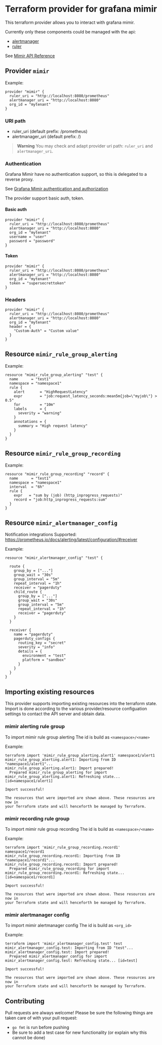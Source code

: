# Terraform provider for grafana mimir

This terraform provider allows you to interact with grafana mimir.

Currently only these components could be managed with the api:
  - [alertmanager](https://grafana.com/docs/mimir/latest/references/architecture/components/alertmanager/)
  - [ruler](https://grafana.com/docs/mimir/latest/references/architecture/components/ruler/)


See [Mimir API Reference](https://grafana.com/docs/mimir/latest/references/http-api/)

## Provider `mimir`

Example:

```
provider "mimir" {
  ruler_uri = "http://localhost:8080/prometheus"
  alertmanager_uri = "http://localhost:8080"
  org_id = "mytenant"
}
```

### URI path

- ruler_uri (default prefix: /prometheus)
- alertmanager_uri (default prefix: /)

> **Warning**
> You may check and adapt provider uri path: `ruler_uri` and `alertmanager_uri`.


### Authentication

Grafana Mimir have no authentication support, so this is delegated to a reverse proxy.

See [Grafana Mimir authentication and authorization](https://grafana.com/docs/mimir/v2.7.x/operators-guide/securing/authentication-and-authorization/)

The provider support basic auth, token.

#### Basic auth

```
provider "mimir" {
  ruler_uri = "http://localhost:8080/prometheus"
  alertmanager_uri = "http://localhost:8080"
  org_id = "mytenant"
  username = "user"
  password = "password"
}
```

#### Token

```
provider "mimir" {
  ruler_uri = "http://localhost:8080/prometheus"
  alertmanager_uri = "http://localhost:8080"
  org_id = "mytenant"
  token = "supersecrettoken"
}
```

### Headers

```
provider "mimir" {
  ruler_uri = "http://localhost:8080/prometheus"
  alertmanager_uri = "http://localhost:8080"
  org_id = "mytenant"
  header = {
    "Custom-Auth" = "Custom value"
  }
}
```

## Resource `mimir_rule_group_alerting`

Example:

```
resource "mimir_rule_group_alerting" "test" {
  name      = "test1"
  namespace = "namespace1"
  rule {
    alert       = "HighRequestLatency"
    expr        = "job:request_latency_seconds:mean5m{job=\"myjob\"} > 0.5"
    for         = "10m"
    labels      = {
      severity = "warning"
    }
    annotations = {
      summary = "High request latency"
    }
  }
}
```

## Resource `mimir_rule_group_recording`

Example:

```
resource "mimir_rule_group_recording" "record" {
  name      = "test1"
  namespace = "namespace1"
  interval  = "6h"
  rule {
    expr   = "sum by (job) (http_inprogress_requests)"
    record = "job:http_inprogress_requests:sum"
  }
}
```

## Resource `mimir_alertmanager_config`

Notification integrations Supported: https://prometheus.io/docs/alerting/latest/configuration/#receiver

Example:

```
resource "mimir_alertmanager_config" "test" {

  route {
    group_by = ["..."]
    group_wait = "30s"
    group_interval = "5m"
    repeat_interval = "1h"
    receiver = "pagerduty"
    child_route {
      group_by = ["..."]
      group_wait = "30s"
      group_interval = "5m"
      repeat_interval = "1h"
      receiver = "pagerduty"
    }
  }

  receiver {
    name = "pagerduty"
    pagerduty_configs {
      routing_key = "secret"
      severity = "info"
      details = {
        environment = "test"
        platform = "sandbox"
      }
    }
  }
}
```

## Importing existing resources
This provider supports importing existing resources into the terraform state. Import is done according to the various provider/resource configuation settings to contact the API server and obtain data.

### mimir alerting rule group

To import mimir rule group alerting
The id is build as `<namespace>/<name>`

Example:

```
terraform import 'mimir_rule_group_alerting.alert1' namespace1/alert1
mimir_rule_group_alerting.alert1: Importing from ID "namespace1/alert1"...
mimir_rule_group_alerting.alert1: Import prepared!
  Prepared mimir_rule_group_alerting for import
mimir_rule_group_alerting.alert1: Refreshing state... [id=namespace1/alert1]

Import successful!

The resources that were imported are shown above. These resources are now in
your Terraform state and will henceforth be managed by Terraform.

```

### mimir recording rule group

To import mimir rule group recording
The id is build as `<namespace>/<name>`

Example:

```
terraform import 'mimir_rule_group_recording.record1' namespace1/record1
mimir_rule_group_recording.record1: Importing from ID "namespace1/record1"...
mimir_rule_group_recording.record1: Import prepared!
  Prepared mimir_rule_group_recording for import
mimir_rule_group_recording.record1: Refreshing state... [id=namespace1/record1]

Import successful!

The resources that were imported are shown above. These resources are now in
your Terraform state and will henceforth be managed by Terraform.

```

### mimir alertmanager config

To import mimir alertmanager config
The id is build as `<org_id>`

Example:

```
terraform import 'mimir_alertmanager_config.test' test
mimir_alertmanager_config.test: Importing from ID "test"...
mimir_alertmanager_config.test: Import prepared!
  Prepared mimir_alertmanager_config for import
mimir_alertmanager_config.test: Refreshing state... [id=test]

Import successful!

The resources that were imported are shown above. These resources are now in
your Terraform state and will henceforth be managed by Terraform.

```

## Contributing
Pull requests are always welcome! Please be sure the following things are taken care of with your pull request:
* `go fmt` is run before pushing
* Be sure to add a test case for new functionality (or explain why this cannot be done)

